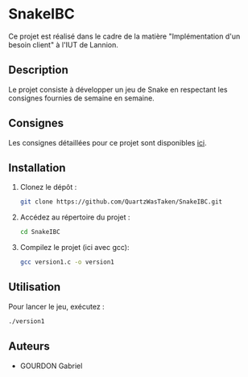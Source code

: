# SnakeIBC

Ce projet est réalisé dans le cadre de la matière "Implémentation d'un besoin client" à l'IUT de Lannion.

## Description

Le projet consiste à développer un jeu de Snake en respectant les consignes fournies de semaine en semaine.

## Consignes

Les consignes détaillées pour ce projet sont disponibles [ici](https://foad.univ-rennes.fr/pluginfile.php/2626575/mod_resource/content/1/Consignes%20Version%201.pdf).

## Installation

1. Clonez le dépôt :
    ```bash
    git clone https://github.com/QuartzWasTaken/SnakeIBC.git
    ```
2. Accédez au répertoire du projet :
    ```bash
    cd SnakeIBC
    ```
3. Compilez le projet (ici avec gcc):
    ```bash
    gcc version1.c -o version1
    ```

## Utilisation

Pour lancer le jeu, exécutez :
```bash
./version1
```

## Auteurs

- GOURDON Gabriel